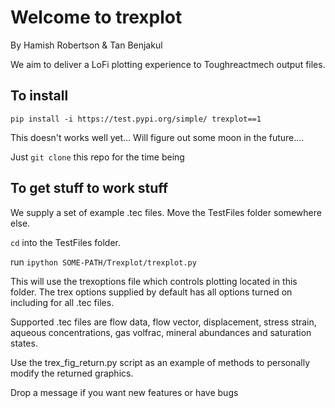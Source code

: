 # Welcome to trexplot

By Hamish Robertson & Tan Benjakul

We aim to deliver a LoFi plotting experience to Toughreactmech output files.

## To install

`pip install -i https://test.pypi.org/simple/ trexplot==1`

This doesn't works well yet... Will figure out some moon in the future....

Just `git clone` this repo for the time being

## To get stuff to work stuff

We supply a set of example .tec files. Move the TestFiles folder somewhere else.

`cd` into the TestFiles folder.

run `ipython SOME-PATH/Trexplot/trexplot.py`

This will use the trexoptions file which controls plotting located in this folder. The trex options supplied by default has all options turned on including for all .tec files.

Supported .tec files are flow data, flow vector, displacement, stress strain, aqueous concentrations, gas volfrac, mineral abundances and saturation states.

Use the trex_fig_return.py script as an example of methods to personally modify the returned graphics.

Drop a message if you want new features or have bugs
